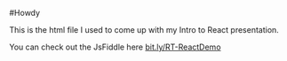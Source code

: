 #Howdy

This is the html file I used to come up with my Intro to React presentation.

You can check out the JsFiddle here [bit.ly/RT-ReactDemo](http://bit.ly/RT-ReactDemo) 
